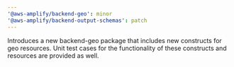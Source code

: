 ```yaml
---
'@aws-amplify/backend-geo': minor
'@aws-amplify/backend-output-schemas': patch
---
```


Introduces a new backend-geo package that includes new constructs for geo resources. Unit test cases for the functionality of these constructs and resources are provided as well.

